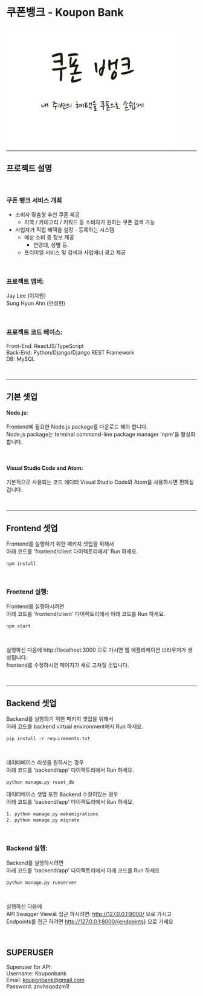 # 쿠폰뱅크 - Koupon Bank

![쿠폰뱅크 메인사진](/images/쿠폰뱅크.PNG)

***

## 프로젝트 설명

<br>

### 쿠폰 뱅크 서비스 개최
- 소비자 맞춤형 추천 쿠폰 제공
  - 지역 / 카테고리 / 키워드 등 소비자가 원하는 쿠폰 검색 가능
- 사업자가 직접 혜택을 설정 - 등록하는 시스템
  - 예상 소비 층 정보 제공
    - 연령대, 성별 등.
  - 프리미엄 서비스 및 검색과 사업배너 광고 제공

<br>

### 프로젝트 멤버:
Jay Lee (이지원) <br>
Sung Hyun Ahn (안성현)

<br>

### 프로젝트 코드 베이스:
Front-End: ReactJS/TypeScript <br>
Back-End: Python/Django/Django REST Framework <br>
DB: MySQL

<br>

*** 
## 기본 셋업
#### Node.js:
Frontend에 필요한 Node.js package를 다운로드 해야 합니다. <br>
Node.js package는 terminal command-line package manager 'npm'을 활성화합니다. 

<br>

#### Visual Studio Code and Atom:
기본적으로 사용되는 코드 에디터 Visual Studio Code와 Atom을 사용하시면 편하실 겁니다.

<br>

***

## Frontend 셋업 
Frontend를 실행하기 위한 패키지 셋업을 위해서 <br>
아래 코드를 'frontend/client 다이렉토리에서' Run 하세요. <br>

```
npm install
```

<br>

### Frontend 실행:
Frontend를 실행하시려면 <br>
아래 코드를 'frontend/client' 다이렉토리에서 아래 코드를 Run 하세요. <br> 

```
npm start
```

<br>

실행하신 다음에 http://localhost:3000 으로 가시면 웹 애플리케이션 브라우저가 생성됩니다. <br>
frontend를 수정하시면 페이지가 새로 고쳐질 것입니다.

<br>

***

## Backend 셋업
Backend를 실행하기 위한 패키지 셋업을 위해서 <br>
아래 코드를 backend virtual environment에서 Run 하세요. <br>

```
pip install -r requirements.txt
```

<br>

데이터베이스 리셋을 원하시는 경우 <br>
아래 코드를 'backend/app' 다이렉토리에서 Run 하세요. <br>

```
python manage.py reset_db
```

데이터베이스 셋업 또한 Backend 수정이있는 경우 <br>
아래 코드를 'backend/app' 다이렉토리에서 Run 하세요. <br>

```
1. python manage.py makemigrations
2. python manage.py migrate
```

<br>

### Backend 실행:
Backend를 실행하시려면 <br>
아래 코드를 'backend/app' 다이렉토리에서 아래 코드를 Run 하세요 <br>
```
python manage.py runserver
```

<br>

실행하신 다음에 <br>
API Swagger View로 접근 하시려면: http://127.0.0.1:8000/ 으로 가시고 <br>
Endpoints를 접근 하려면 http://127.0.0.1:8000/{endpoints} 으로 가세요

<br>

## SUPERUSER
Superuser for API: <br>
Username: Kouponbank <br>
Email: kouponbank@gmail.com <br>
Password: znvhsqodzm1! <br>




